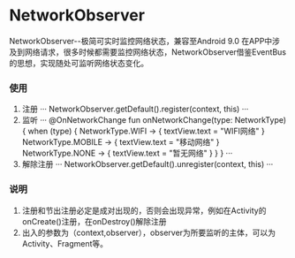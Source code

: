 # NetworkObserver
NetworkObserver--极简可实时监控网络状态，兼容至Android 9.0
在APP中涉及到网络请求，很多时候都需要监控网络状态，NetworkObserver借鉴EventBus的思想，实现随处可监听网络状态变化。

### 使用
1. 注册
···
NetworkObserver.getDefault().register(context, this)
···
2. 监听
···
 @OnNetworkChange
    fun onNetworkChange(type: NetworkType) {
        when (type) {
            NetworkType.WIFI -> {
                textView.text = "WIFI网络"
            }
            NetworkType.MOBILE -> {
                textView.text = "移动网络"
            }
            NetworkType.NONE -> {
                textView.text = "暂无网络"
            }
        }
    }
···
3. 解除注册
···
NetworkObserver.getDefault().unregister(context, this)
···
### 说明
1. 注册和节出注册必定是成对出现的，否则会出现异常，例如在Activity的onCreate()注册，在onDestroy()解除注册
2. 出入的参数为（context,observer），observer为所要监听的主体，可以为Activity、Fragment等。
